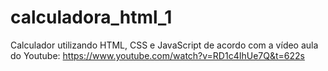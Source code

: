 # calculadora_html_1
Calculador utilizando HTML, CSS e JavaScript de acordo com a vídeo aula do Youtube: https://www.youtube.com/watch?v=RD1c4IhUe7Q&t=622s
